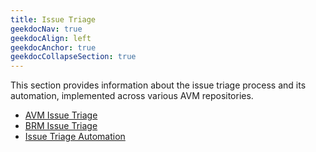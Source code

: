 ```yaml
---
title: Issue Triage
geekdocNav: true
geekdocAlign: left
geekdocAnchor: true
geekdocCollapseSection: true
---
```


This section provides information about the issue triage process and its automation, implemented across various AVM repositories.

- [AVM Issue Triage](/Azure-Verified-Modules/help-support/issue-triage/avm-issue-triage/)
- [BRM Issue Triage](/Azure-Verified-Modules/help-support/issue-triage/brm-issue-triage/)
- [Issue Triage Automation](/Azure-Verified-Modules/help-support/issue-triage/issue-triage-automation/)
